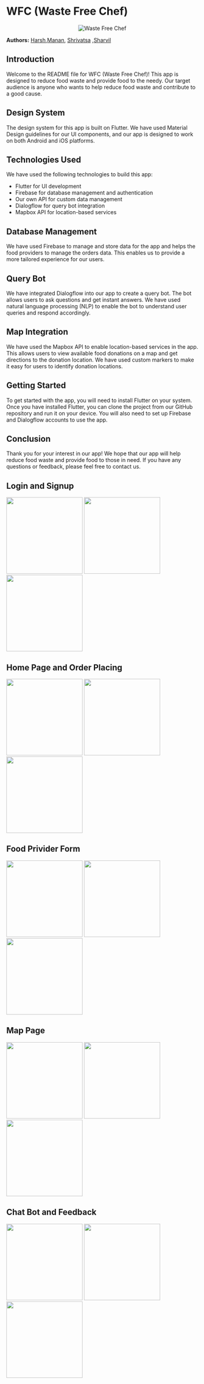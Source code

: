 # WFC (Waste Free Chef)
<p align="center">
  <img src="https://media.tenor.com/7drLi0EGeKkAAAAi/pepe-clown-band-clown-band.gif" alt="Waste Free Chef" />
</p>

**Authors:** [Harsh](https://github.com/basedharsh),[Manan](https://github.com/MananKabra), [Shrivatsa](https://github.com/SHRIVATSA-D) ,[Sharvil](https://github.com/dodomyg)

## Introduction

Welcome to the README file for WFC (Waste Free Chef)! This app is designed to reduce food waste and provide food to the needy. Our target audience is anyone who wants to help reduce food waste and contribute to a good cause.

## Design System

The design system for this app is built on Flutter. We have used Material Design guidelines for our UI components, and our app is designed to work on both Android and iOS platforms.

## Technologies Used

We have used the following technologies to build this app:

- Flutter for UI development
- Firebase for database management and authentication
- Our own API for custom data management
- Dialogflow for query bot integration
- Mapbox API for location-based services

## Database Management

We have used Firebase to manage and store data for the app and helps the food providers to manage the orders data. This enables us to provide a more tailored experience for our users.

## Query Bot

We have integrated Dialogflow into our app to create a query bot. The bot allows users to ask questions and get instant answers. We have used natural language processing (NLP) to enable the bot to understand user queries and respond accordingly.

## Map Integration

We have used the Mapbox API to enable location-based services in the app. This allows users to view available food donations on a map and get directions to the donation location. We have used custom markers to make it easy for users to identify donation locations.


## Getting Started

To get started with the app, you will need to install Flutter on your system. Once you have installed Flutter, you can clone the project from our GitHub repository and run it on your device. You will also need to set up Firebase and Dialogflow accounts to use the app.

## Conclusion

Thank you for your interest in our app! We hope that our app will help reduce food waste and provide food to those in need. If you have any questions or feedback, please feel free to contact us.

## Login and Signup
<img src="https://github.com/MananKabra/Waste-free-chef/assets/89775656/bd7e474b-471c-43a2-83cd-014929751b6d" width="200"/>
<img src="https://github.com/MananKabra/Waste-free-chef/assets/89775656/09f64013-470a-4f84-8794-0a0aff106aab" width="200"/>
<img src="https://github.com/MananKabra/Waste-free-chef/assets/89775656/b590f4a3-4341-40da-9685-fa55f37cf32e" width="200"/>


## Home Page and Order Placing
<img src="https://github.com/MananKabra/Waste-free-chef/assets/89775656/b3d40bcb-bbb2-4900-bbd5-0d865c9509ab" width="200"/>
<img src="https://github.com/MananKabra/Waste-free-chef/assets/89775656/37005532-a674-4b20-b082-dfcc1c9dc7ce" width="200"/>
<img src="https://github.com/MananKabra/Waste-free-chef/assets/89775656/67dc3004-e75c-4f54-aba5-7c30c5d92f3e" width="200"/>


## Food Privider Form
<img src="https://github.com/MananKabra/Waste-free-chef/assets/89775656/b903b31f-0391-4a46-abb5-a80059ecf1d7" width="200"/>
<img src="https://github.com/MananKabra/Waste-free-chef/assets/89775656/23ec3243-2481-4956-a930-64015c608908" width="200"/>
<img src="https://github.com/MananKabra/Waste-free-chef/assets/89775656/7ff241a6-c9ac-4520-a09d-3813bf726881" width="200"/>


## Map Page
<img src="https://github.com/MananKabra/Waste-free-chef/assets/89775656/2189cc5f-c37d-4811-9cd7-e9c311a00864" width="200"/>
<img src="https://github.com/MananKabra/Waste-free-chef/assets/89775656/a34f06b2-2bad-4bd0-accd-1a868334526e" width="200"/>
<img src="https://github.com/MananKabra/Waste-free-chef/assets/89775656/56b58f47-06de-4513-886f-e79a0e2d73a0" width="200"/>


## Chat Bot and Feedback
<img src="https://github.com/MananKabra/Waste-free-chef/assets/89775656/e7ca1317-1ddf-40cc-bdba-5813d0629404" width="200"/>
<img src="https://github.com/MananKabra/Waste-free-chef/assets/89775656/4f986642-2c39-442e-a864-2f0d7db2869a" width="200"/>
<img src="https://github.com/MananKabra/Waste-free-chef/assets/89775656/2393aa94-40de-4087-8c84-ffc5dadf1ad0" width="200"/>
